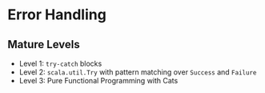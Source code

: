 # Error Handling

## Mature Levels
 - Level 1: `try-catch` blocks
 - Level 2: `scala.util.Try` with pattern matching over `Success` and `Failure`
 - Level 3: Pure Functional Programming with Cats
